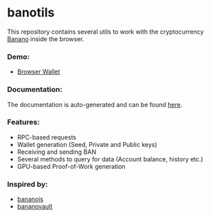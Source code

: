 # banotils

This repository contains several utils to work with the cryptocurrency [Banano](https://banano.cc/) inside the browser.

### Demo:
 - [Browser Wallet](https://maierfelix.github.io/banotils/example)

### Documentation:
The documentation is auto-generated and can be found [here](https://maierfelix.github.io/banotils/docs).

### Features:
 - RPC-based requests
 - Wallet generation (Seed, Private and Public keys)
 - Receiving and sending BAN
 - Several methods to query for data (Account balance, history etc.)
 - GPU-based Proof-of-Work generation


### Inspired by:
 - [bananojs](https://github.com/BananoCoin/bananojs)
 - [bananovault](https://github.com/BananoCoin/bananovault)
